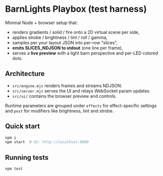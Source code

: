 # BarnLights Playbox (test harness)

Minimal Node + browser setup that:
- renders gradients / solid / fire onto a 2D virtual scene per side,
- applies strobe / brightness / tint / roll / gamma,
- samples per your layout JSON into per-row "slices",
- **emits SLICES_NDJSON to stdout** (one line per frame),
- serves a **live preview** with a light barn perspective and per-LED colored dots.

## Architecture
- `src/engine.mjs` renders frames and streams NDJSON.
- `src/server.mjs` serves the UI and relays WebSocket param updates.
- `src/ui/` contains the browser preview and controls.

Runtime parameters are grouped under `effects` for effect-specific settings
and `post` for modifiers like brightness, tint and strobe.

## Quick start
```bash
npm i
npm start  # UI: http://localhost:8080
```

## Running tests
```bash
npm test
```

